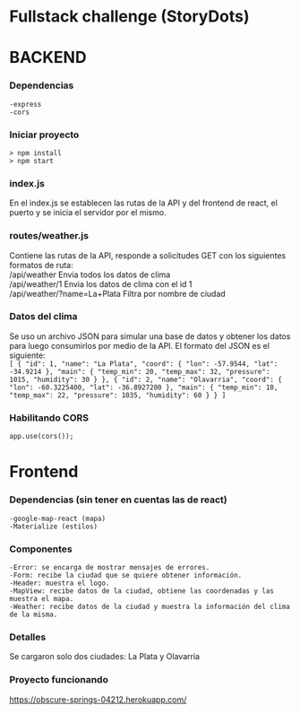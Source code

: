 <h1 class="code-line" data-line-start=0 data-line-end=1 ><a id="Fullstack_challenge_StoryDots_0"></a>Fullstack challenge (StoryDots)</h1>
<h1 class="code-line" data-line-start=2 data-line-end=3 ><a id="BACKEND_2"></a>BACKEND</h1>
<h3 class="code-line" data-line-start=3 data-line-end=4 ><a id="Dependencias_3"></a>Dependencias</h3>
<pre><code>-express
-cors
</code></pre>
<h3 class="code-line" data-line-start=6 data-line-end=7 ><a id="Iniciar_proyecto_6"></a>Iniciar proyecto</h3>
<pre><code>&gt; npm install
&gt; npm start
</code></pre>
<h3 class="code-line" data-line-start=9 data-line-end=10 ><a id="indexjs_9"></a>index.js</h3>
<p class="has-line-data" data-line-start="10" data-line-end="11">En el index.js se establecen las rutas de la API y del frontend de react, el puerto y se inicia el servidor por el mismo.</p>
<h3 class="code-line" data-line-start=11 data-line-end=12 ><a id="routesweatherjs_11"></a>routes/weather.js</h3>
<p class="has-line-data" data-line-start="12" data-line-end="16">Contiene las rutas de la API, responde a solicitudes GET con los siguientes formatos de ruta:<br>
/api/weather Envia todos los datos de clima<br>
/api/weather/1 Envia los datos de clima con el id 1<br>
/api/weather/?name=La+Plata Filtra por nombre de ciudad</p>
<h3 class="code-line" data-line-start=17 data-line-end=18 ><a id="Datos_del_clima_17"></a>Datos del clima</h3>
<p class="has-line-data" data-line-start="18" data-line-end="51">Se uso un archivo JSON para simular una base de datos y obtener los datos para luego consumirlos por medio de la API. El formato del JSON es el siguiente:<br>
<code>[ { &quot;id&quot;: 1, &quot;name&quot;: &quot;La Plata&quot;, &quot;coord&quot;: { &quot;lon&quot;: -57.9544, &quot;lat&quot;: -34.9214 }, &quot;main&quot;: { &quot;temp_min&quot;: 20, &quot;temp_max&quot;: 32, &quot;pressure&quot;: 1015, &quot;humidity&quot;: 30 } }, { &quot;id&quot;: 2, &quot;name&quot;: &quot;Olavarria&quot;, &quot;coord&quot;: { &quot;lon&quot;: -60.3225400, &quot;lat&quot;: -36.8927200 }, &quot;main&quot;: { &quot;temp_min&quot;: 10, &quot;temp_max&quot;: 22, &quot;pressure&quot;: 1035, &quot;humidity&quot;: 60 } } ]</code></p>
<h3 class="code-line" data-line-start=51 data-line-end=52 ><a id="Habilitando_CORS_51"></a>Habilitando CORS</h3>
<pre><code>app.use(cors());
</code></pre>
<h1 class="code-line" data-line-start=54 data-line-end=55 ><a id="Frontend_54"></a>Frontend</h1>
<h3 class="code-line" data-line-start=55 data-line-end=56 ><a id="Dependencias_sin_tener_en_cuentas_las_de_react_55"></a>Dependencias (sin tener en cuentas las de react)</h3>
<pre><code>-google-map-react (mapa)
-Materialize (estilos)
</code></pre>
<h3 class="code-line" data-line-start=58 data-line-end=59 ><a id="Componentes_58"></a>Componentes</h3>
<pre><code>-Error: se encarga de mostrar mensajes de errores.
-Form: recibe la ciudad que se quiere obtener información.
-Header: muestra el logo.
-MapView: recibe datos de la ciudad, obtiene las coordenadas y las muestra el mapa.
-Weather: recibe datos de la ciudad y muestra la información del clima de la misma.
</code></pre>
<h3 class="code-line" data-line-start=64 data-line-end=65 ><a id="Detalles_64"></a>Detalles</h3>
<p class="has-line-data" data-line-start="65" data-line-end="66">Se cargaron solo dos ciudades: La Plata y Olavarria</p>
<h3 class="code-line" data-line-start=66 data-line-end=67 ><a id="Proyecto_funcionando_66"></a>Proyecto funcionando</h3>
<p class="has-line-data" data-line-start="68" data-line-end="69"><a href="https://obscure-springs-04212.herokuapp.com/">https://obscure-springs-04212.herokuapp.com/</a></p>

